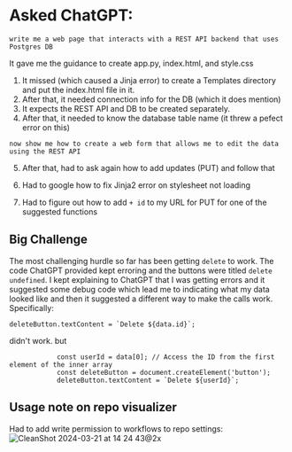 # Asked ChatGPT:
```
write me a web page that interacts with a REST API backend that uses Postgres DB
```

It gave me the guidance to create app.py, index.html, and style.css

1. It missed (which caused a Jinja error) to create a Templates directory and put the index.html file in it.
2. After that, it needed connection info for the DB (which it does mention)
3. It expects the REST API and DB to be created separately.
4. After that, it needed to know the database table name (it threw a pefect error on this)

```
now show me how to create a web form that allows me to edit the data using the REST API
```

5. After that, had to ask again how to add updates (PUT) and follow that
6. Had to google how to fix Jinja2 error on stylesheet not loading

7. Had to figure out how to add `+ id` to my URL for PUT for one of the suggested functions

## Big Challenge
The most challenging hurdle so far has been getting `delete` to work. The code ChatGPT provided
kept erroring and the buttons were titled `delete undefined`. I kept explaining to ChatGPT that
I was getting errors and it suggested some debug code which lead me to indicating what my data looked
like and then it suggested a different way to make the calls work. Specifically:
```
deleteButton.textContent = `Delete ${data.id}`;
```
didn't work.
but
```
            const userId = data[0]; // Access the ID from the first element of the inner array
            const deleteButton = document.createElement('button');
            deleteButton.textContent = `Delete ${userId}`;
```

## Usage note on repo visualizer
Had to add write permission to workflows to repo settings:
![CleanShot 2024-03-21 at 14 24 43@2x](https://github.com/aaronhmiller/chatgpt-webapp/assets/223486/678c7f8f-eea6-4832-8a18-9f8c5ff6fa2a)

